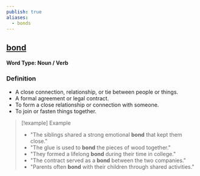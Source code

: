```yaml
---
publish: true
aliases:
  - bonds
---
```


## [bond](https://dictionary.cambridge.org/dictionary/english/bond)
#### Word Type: Noun / Verb

### Definition

- A close connection, relationship, or tie between people or things.
- A formal agreement or legal contract.
- To form a close relationship or connection with someone.
- To join or fasten things together.

> [!example] Example
> 
> - "The siblings shared a strong emotional **bond** that kept them close."
> - "The glue is used to **bond** the pieces of wood together."
> - "They formed a lifelong **bond** during their time in college."
> - "The contract served as a **bond** between the two companies."
> - "Parents often **bond** with their children through shared activities."
